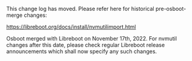 This change log has moved. Please refer here for historical pre-osboot-merge
changes:

<https://libreboot.org/docs/install/nvmutilimport.html>

Osboot merged with Libreboot on November 17th, 2022. For nvmutil changes after
this date, please check regular Libreboot release announcements which shall
now specify any such changes.
